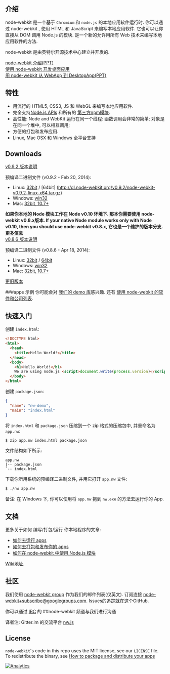 ## 介绍


node-webkit 是一个基于 `Chromium` 和 `node.js` 的本地应用软件运行时. 你可以通过 node-webkit , 使用 HTML 和 JavaScript 来编写本地应用软件. 它也可以让你直接从 DOM 调用 Node.js 的模块. 是一个新的允许用所有 Web 技术来编写本地应用软件的方法.

node-webkit 是由英特尔开源技术中心建立并开发的.

[node-webkit 介绍(PPT)](https://speakerdeck.com/u/zcbenz/p/node-webkit-app-runtime-based-on-chromium-and-node-dot-js)   
[使用 node-webkit 开发桌面应用](http://strongloop.com/strongblog/creating-desktop-applications-with-node-webkit/)     
[用 node-webkit 从 WebApp 到 DesktopApp(PPT)](http://oldgeeksguide.github.io/presentations/html5devconf2013/wtod.html)

## 特性

* 用流行的 HTML5, CSS3, JS 和 WebGL 来编写本地应用软件.
* 完全支持[Node.js APIs](http://nodejs.org/api/) 和所有的 [第三方npm模块](https://npmjs.org).
* 高性能: Node and WebKit 运行在同一个线程: 函数调用会非常的简单; 对象是在同一个堆中, 可以相互调用;
* 方便的打包和发布应用.
* Linux, Mac OSX 和 Windows 全平台支持

## Downloads
[v0.9.2 版本说明](https://groups.google.com/d/msg/node-webkit/qpBhcWr-hSc/caGjhtl8cEgJ)

预编译二进制文件 (v0.9.2 - Feb 20, 2014):

* Linux: [32bit](http://dl.node-webkit.org/v0.9.2/node-webkit-v0.9.2-linux-ia32.tar.gz) / [64bit] (http://dl.node-webkit.org/v0.9.2/node-webkit-v0.9.2-linux-x64.tar.gz)
* Windows: [win32](http://dl.node-webkit.org/v0.9.2/node-webkit-v0.9.2-win-ia32.zip)
* Mac: [32bit, 10.7+](http://dl.node-webkit.org/v0.9.2/node-webkit-v0.9.2-osx-ia32.zip)

**如果你本地的 Node 模块工作在 Node v0.10 环境下. 那本你需要使用 node-webkit v0.8.x版本. If your native Node module works only with Node v0.10, then you should use node-webkit v0.8.x, 它也是一个维护的版本分支. [更多信息](https://groups.google.com/d/msg/node-webkit/2OJ1cEMPLlA/09BvpTagSA0J)**  
[v0.8.6 版本说明](https://groups.google.com/d/msg/node-webkit/CLPkgfV-i7s/hwkkQuJ1kngJ)

预编译二进制文件 (v0.8.6 - Apr 18, 2014):

* Linux: [32bit](http://dl.node-webkit.org/v0.8.6/node-webkit-v0.8.6-linux-ia32.tar.gz) / [64bit](http://dl.node-webkit.org/v0.8.6/node-webkit-v0.8.6-linux-x64.tar.gz)
* Windows: [win32](http://dl.node-webkit.org/v0.8.6/node-webkit-v0.8.6-win-ia32.zip)
* Mac: [32bit, 10.7+](http://dl.node-webkit.org/v0.8.6/node-webkit-v0.8.6-osx-ia32.zip)

[更旧版本](https://github.com/rogerwang/node-webkit/wiki/Downloads-of-old-versions)

###apps 示例
你可能会对 [我们的 demo 库](https://github.com/zcbenz/nw-sample-apps)感兴趣. 还有 [使用 node-webkit 的软件和公司列表](https://github.com/rogerwang/node-webkit/wiki/List-of-apps-and-companies-using-node-webkit).

## 快速入门

创建 `index.html`:

```html
<!DOCTYPE html>
<html>
  <head>
    <title>Hello World!</title>
  </head>
  <body>
    <h1>Hello World!</h1>
    We are using node.js <script>document.write(process.version)</script>.
  </body>
</html>
```

创建 `package.json`:

```json
{
  "name": "nw-demo",
  "main": "index.html"
}
```

将 `index.html` 和 `package.json` 压缩到一个 zip 格式的压缩包中, 并重命名为 `app.nw`:

````bash
$ zip app.nw index.html package.json
````

文件结构如下所示:

```
app.nw
|-- package.json
`-- index.html
```

下载你所用系统的预编译二进制文件, 并用它打开 `app.nw` 文件:

````bash
$ ./nw app.nw
````

备注: 在 Windows 下, 你可以使用将 `app.nw` 拖到 `nw.exe` 的方法去运行你的 App.

## 文档

更多关于如何 编写/打包/运行 你本地程序的文章:

* [如何去运行 apps](https://github.com/rogerwang/node-webkit/wiki/How-to-run-apps)
* [如何去打包和发布你的 apps](https://github.com/rogerwang/node-webkit/wiki/How-to-package-and-distribute-your-apps)
* [如何在 node-webkit 中使用 Node.js 模块](https://github.com/rogerwang/node-webkit/wiki/Using-Node-modules)

[Wiki地址](https://github.com/rogerwang/node-webkit/wiki).

## 社区

我们使用 [node-webkit group](http://groups.google.com/group/node-webkit) 作为我们的邮件列表(仅英文). 订阅连接 [node-webkit+subscribe@googlegroups.com](mailto:node-webkit+subscribe@googlegroups.com).
Issues的追踪就在这个GitHub.

你可以通过 [IRC](http://irc.freenode.net) 的 ##node-webkit 频道与我们进行沟通

译者注:
Gitter.im 的交流平台
[nw.js](https://gitter.im/nwjs/nw.js)

## License

`node-webkit`'s code in this repo uses the MIT license, see our `LICENSE` file. To redistribute the binary, see [How to package and distribute your apps](https://github.com/rogerwang/node-webkit/wiki/How-to-package-and-distribute-your-apps)

[![Analytics](https://ga-beacon.appspot.com/UA-27805459-2/node-webkit/index)](https://github.com/igrigorik/ga-beacon)
